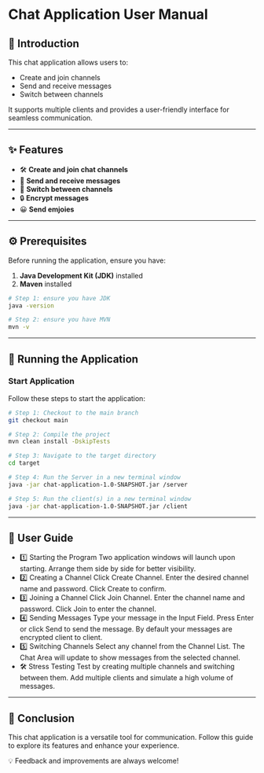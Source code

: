 # **Chat Application User Manual**

## **📘 Introduction**
This chat application allows users to:
- Create and join channels
- Send and receive messages
- Switch between channels

It supports multiple clients and provides a user-friendly interface for seamless communication.

---

## **✨ Features**
- 🛠️ **Create and join chat channels**
- 📩 **Send and receive messages**
- 🔄 **Switch between channels**
- 🔒 **Encrypt messages**
- 😀 **Send emjoies**

---

## **⚙️ Prerequisites**
Before running the application, ensure you have:
1. **Java Development Kit (JDK)** installed
2. **Maven** installed
```bash
# Step 1: ensure you have JDK
java -version

# Step 2: ensure you have MVN
mvn -v
```


---

## **🚀 Running the Application**

### **Start Application**
Follow these steps to start the application:

```bash
# Step 1: Checkout to the main branch
git checkout main

# Step 2: Compile the project
mvn clean install -DskipTests

# Step 3: Navigate to the target directory
cd target

# Step 4: Run the Server in a new terminal window
java -jar chat-application-1.0-SNAPSHOT.jar /server

# Step 5: Run the client(s) in a new terminal window
java -jar chat-application-1.0-SNAPSHOT.jar /client
``` 
---
## **📖 User Guide**


- 1️⃣ Starting the Program
  Two application windows will launch upon starting.
  Arrange them side by side for better visibility.
- 2️⃣ Creating a Channel
  Click Create Channel.
  Enter the desired channel name and password.
  Click Create to confirm.
- 3️⃣ Joining a Channel
  Click Join Channel.
  Enter the channel name and password.
  Click Join to enter the channel.
- 4️⃣ Sending Messages
  Type your message in the Input Field.
  Press Enter or click Send to send the message.
  By default your messages are encrypted client to client.
- 5️⃣ Switching Channels
  Select any channel from the Channel List.
  The Chat Area will update to show messages from the selected channel.
- 🛠️ Stress Testing
  Test by creating multiple channels and switching between them.
  Add multiple clients and simulate a high volume of messages.
---
## **🎯 Conclusion**


This chat application is a versatile tool for communication. Follow this guide to explore its features and enhance your experience.

💡 Feedback and improvements are always welcome!
